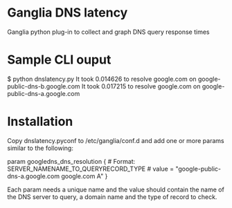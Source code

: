 # Ganglia DNS latency

Ganglia python plug-in to collect and graph DNS query response times

# Sample CLI ouput

$ python dnslatency.py
It took 0.014626 to resolve google.com on google-public-dns-b.google.com
It took 0.017215 to resolve google.com on google-public-dns-a.google.com

# Installation

Copy dnslatency.pyconf to /etc/ganglia/conf.d and add one or more params similar to the following:

param googledns_dns_resolution {
    # Format: SERVER_NAME<SPACE>NAME_TO_QUERY<SPACE>RECORD_TYPE
    #   value = "google-public-dns-a.google.com google.com A"
}

Each param needs a unique name and the value should contain the name of the DNS server to query, a domain name and the type of record to check.
